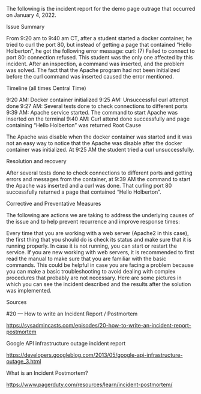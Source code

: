 The following is the incident report for the demo page outrage that occurred on January 4, 2022.

Issue Summary

From 9:20 am to 9:40 am CT, after a student started a docker container, he tried to curl the port 80, but instead of getting a page that contained “Hello Holberton”, he got the following error message: curl: (7) Failed to connect to port 80: connection refused. This student was the only one affected by this incident. After an inspection, a command was inserted, and the problem was solved. The fact that the Apache program had not been initialized before the curl command was inserted caused the error mentioned.

Timeline (all times Central Time)

9:20 AM: Docker container initialized
9:25 AM: Unsuccessful curl attempt done
9:27 AM: Several tests done to check connections to different ports
9:39 AM: Apache service started. The command to start Apache was inserted on the terminal
9:40 AM: Curl attend done successfully and page containing “Hello Holberton” was returned
Root Cause

The Apache was disable when the docker container was started and it was not an easy way to notice that the Apache was disable after the docker container was initialized. At 9:25 AM the student tried a curl unsuccessfully.

Resolution and recovery

After several tests done to check connections to different ports and getting errors and messages from the container, at 9:39 AM the command to start the Apache was inserted and a curl was done. That curling port 80 successfully returned a page that contained “Hello Holberton”.

Corrective and Preventative Measures

The following are actions we are taking to address the underlying causes of the issue and to help prevent recurrence and improve response times:

Every time that you are working with a web server (Apache2 in this case), the first thing that you should do is check its status and make sure that it is running properly. In case it is not running, you can start or restart the service.
If you are new working with web servers, it is recommended to first read the manual to make sure that you are familiar with the basic commands. This could be helpful in case you are facing a problem because you can make a basic troubleshooting to avoid dealing with complex procedures that probably are not necessary.
Here are some pictures in which you can see the incident described and the results after the solution was implemented.

Sources

#20 — How to write an Incident Report / Postmortem

https://sysadmincasts.com/episodes/20-how-to-write-an-incident-report-postmortem

Google API infrastructure outage incident report

https://developers.googleblog.com/2013/05/google-api-infrastructure-outage_3.html

What is an Incident Postmortem?

https://www.pagerduty.com/resources/learn/incident-postmortem/

